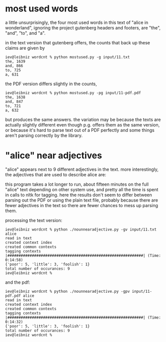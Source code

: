 most used words
===============

a little unsurprisingly, the four most used words in this text of "alice in
wonderland", ignoring the project gutenberg headers and footers, are "the",
"and", "to", and "a".

in the text version that gutenberg offers, the counts that back up these
claims are given by

```
iev@leibniz wordcnt % python mostused.py -g input/11.txt
the, 1639
and, 866
to, 725
a, 631
```

the PDF version differs slightly in the counts,

```
iev@leibniz wordcnt % python mostused.py -pg input/11-pdf.pdf
the, 1638
and, 847
to, 721
a, 632
```

but produces the same answers. the variation may be because the texts are
actually slightly different even though p.g. offers them as the same
version, or because it's hard to parse text out of a PDF perfectly and some
things aren't parsing correctly by the library.


"alice" near adjectives
=======================

"alice" appears next to 9 different adjectives in the text. more
interestingly, the adjectives that are used to describe alice are:

this program takes a lot longer to run, about fifteen minutes on the full
"alice" text depending on other system use, and pretty all the time is
spent in calls to nltk for tagging. here the results don't seem to differ
between parsing out the PDF or using the plain text file, probably because
there are fewer adjectives in the text so there are fewer chances to mess
up parsing them.



processing the text version:
```
iev@leibniz wordcnt % python ./nounnearadjective.py -gv input/11.txt alice
read in text
created context index
created common contexts
tagging contexts
|#############################################################| (Time: 0:14:58)
{'poor': 5, 'little': 3, 'foolish': 1}
total number of occurances: 9
iev@leibniz wordcnt %
```
and the pdf:
```
iev@leibniz wordcnt % python ./nounnearadjective.py -gpv input/11-pdf.pdf alice
read in text
created context index
created common contexts
tagging contexts
|#############################################################| (Time: 0:14:32)
{'poor': 5, 'little': 3, 'foolish': 1}
total number of occurances: 9
iev@leibniz wordcnt %
```
